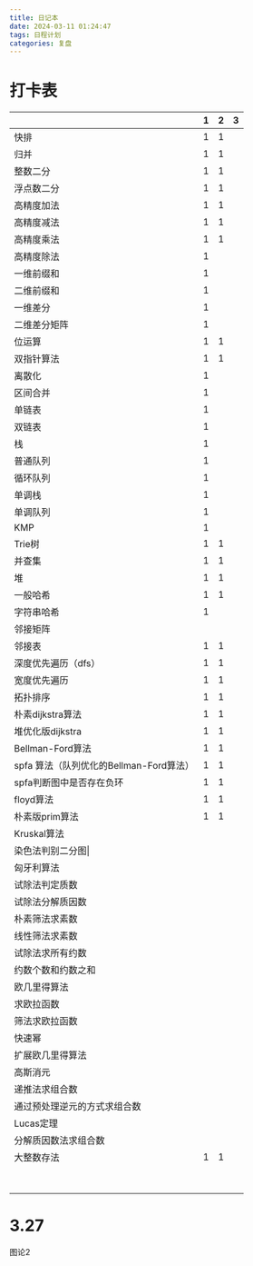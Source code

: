 ```yaml
---
title: 日记本
date: 2024-03-11 01:24:47
tags: 日程计划
categories: 复盘
---
```


#  打卡表

|                                         | 1    | 2    | 3    |
| --------------------------------------- | ---- | ---- | ---- |
| 快排                                    | 1    | 1    |      |
| 归并                                    | 1    | 1    |      |
| 整数二分                                | 1    | 1    |      |
| 浮点数二分                              | 1    | 1    |      |
| 高精度加法                              | 1    | 1    |      |
| 高精度减法                              | 1    | 1    |      |
| 高精度乘法                              | 1    | 1    |      |
| 高精度除法                              | 1    |      |      |
| 一维前缀和                              | 1    |      |      |
| 二维前缀和                              | 1    |      |      |
| 一维差分                                | 1    |      |      |
| 二维差分矩阵                            | 1    |      |      |
| 位运算                                  | 1    | 1    |      |
| 双指针算法                              | 1    | 1    |      |
| 离散化                                  | 1    |      |      |
| 区间合并                                | 1    |      |      |
| 单链表                                  | 1    |      |      |
| 双链表                                  | 1    |      |      |
| 栈                                      | 1    |      |      |
| 普通队列                                | 1    |      |      |
| 循环队列                                | 1    |      |      |
| 单调栈                                  | 1    |      |      |
| 单调队列                                | 1    |      |      |
| KMP                                     | 1    |      |      |
| Trie树                                  | 1    | 1    |      |
| 并查集                                  | 1    | 1    |      |
| 堆                                      | 1    | 1    |      |
| 一般哈希                                | 1    | 1    |      |
| 字符串哈希                              | 1    |      |      |
| 邻接矩阵                                |      |      |      |
| 邻接表                                  | 1    | 1    |      |
| 深度优先遍历（dfs）                     | 1    | 1    |      |
| 宽度优先遍历                            | 1    | 1    |      |
| 拓扑排序                                | 1    | 1    |      |
| 朴素dijkstra算法                        | 1    | 1    |      |
| 堆优化版dijkstra                        | 1    | 1    |      |
| Bellman-Ford算法                        | 1    | 1    |      |
| spfa 算法（队列优化的Bellman-Ford算法） | 1    | 1    |      |
| spfa判断图中是否存在负环                | 1    | 1    |      |
| floyd算法                               | 1    | 1    |      |
| 朴素版prim算法                          | 1    | 1    |      |
| Kruskal算法                             |      |      |      |
| 染色法判别二分图\|                      |      |      |      |
| 匈牙利算法                              |      |      |      |
| 试除法判定质数                          |      |      |      |
| 试除法分解质因数                        |      |      |      |
| 朴素筛法求素数                          |      |      |      |
| 线性筛法求素数                          |      |      |      |
| 试除法求所有约数                        |      |      |      |
| 约数个数和约数之和                      |      |      |      |
| 欧几里得算法                            |      |      |      |
| 求欧拉函数                              |      |      |      |
| 筛法求欧拉函数                          |      |      |      |
| 快速幂                                  |      |      |      |
| 扩展欧几里得算法                        |      |      |      |
| 高斯消元                                |      |      |      |
| 递推法求组合数                          |      |      |      |
| 通过预处理逆元的方式求组合数            |      |      |      |
| Lucas定理                               |      |      |      |
| 分解质因数法求组合数                    |      |      |      |
| 大整数存法                              | 1    | 1    |      |
|                                         |      |      |      |
|                                         |      |      |      |
|                                         |      |      |      |
|                                         |      |      |      |
|                                         |      |      |      |
|                                         |      |      |      |
|                                         |      |      |      |
|                                         |      |      |      |

# 3.27

图论2

